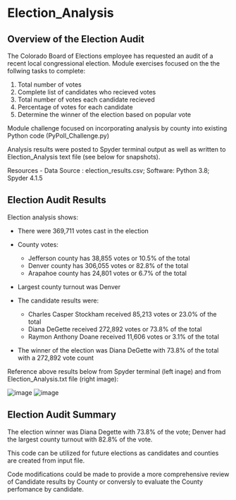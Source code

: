 # Election_Analysis

## Overview of the Election Audit 
The Colorado Board of Elections employee has requested an audit of a recent local congressional election.  Module exercises focused on the the follwing tasks to complete:

1. Total number of votes
2. Complete list of candidates who recieved votes
3. Total number of votes each candidate recieved
4. Percentage of votes for each candidate
5. Determine the winner of the election based on popular vote

Module challenge focused on incorporating analysis by county into existing Python code (PyPoll_Challenge.py)

Analysis results were posted to Spyder terminal output as well as written to Election_Analysis text file (see below for snapshots).

Resources - Data Source : election_results.csv; Software: Python 3.8; Spyder 4.1.5

## Election Audit Results
Election analysis shows:
- There were 369,711 votes cast in the election
 
- County votes:
  - Jefferson county has 38,855 votes or 10.5% of the total
  - Denver county has 306,055 votes or 82.8% of the total
  - Arapahoe county has 24,801 votes or 6.7% of the total
- Largest county turnout was Denver  
 
- The candidate results were:
  - Charles Casper Stockham received 85,213 votes or 23.0% of the total 
  - Diana DeGette received 272,892 votes or 73.8% of the total
  - Raymon Anthony Doane received 11,606 votes or 3.1% of the total
- The winner of the election was Diana DeGette with 73.8% of the total with a 272,892 vote count

Reference above results below from Spyder terminal (left inage) and from Election_Analysis.txt file (right image):

![image](https://user-images.githubusercontent.com/71353552/95522325-0b519e80-0989-11eb-9cf6-3838f2c53b1c.png)
![image](https://user-images.githubusercontent.com/71353552/95522344-186e8d80-0989-11eb-9ef1-0cd420eaf2cc.png)

## Election Audit Summary

The election winner was Diana Degette with 73.8% of the vote; Denver had the largest county turnout with 82.8% of the vote.

This code can be utilized for future elections as candidates and counties are created from input file.  

Code modifications could be made to provide a more comprehensive review of Candidate results by County or conversly to evaluate the County perfomance by candidate.
  
  

